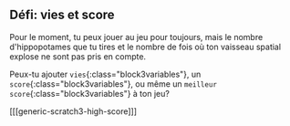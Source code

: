 ## Défi: vies et score

Pour le moment, tu peux jouer au jeu pour toujours, mais le nombre d'hippopotames que tu tires et le nombre de fois où ton vaisseau spatial explose ne sont pas pris en compte.

Peux-tu ajouter `vies`{:class="block3variables"}, un `score`{:class="block3variables"}, ou même un `meilleur score`{:class="block3variables"} à ton jeu?

[[[generic-scratch3-high-score]]]